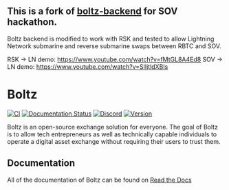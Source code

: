 ## This is a fork of [boltz-backend](https://github.com/BoltzExchange/boltz-backend) for SOV hackathon.
Boltz backend is modified to work with RSK and tested to allow Lightning Network submarine and reverse submarine swaps between RBTC and SOV. 

RSK -> LN demo: https://www.youtube.com/watch?v=fMtGL8A4Ed8
SOV -> LN demo: https://www.youtube.com/watch?v=SlIjtldXBIs

# Boltz

[![CI](https://github.com/BoltzExchange/boltz-backend/workflows/CI/badge.svg?branch=master)](https://github.com/BoltzExchange/boltz-backend/actions)
[![Documentation Status](https://readthedocs.org/projects/boltz-backend/badge/?version=latest)](https://docs.boltz.exchange)
[![Discord](https://img.shields.io/discord/547454030801272832.svg)](https://discordapp.com/invite/QBvZGcW)
[![Version](https://img.shields.io/npm/v/boltz-backend.svg)](https://www.npmjs.com/package/boltz-backend)

Boltz is an open-source exchange solution for everyone. The goal of Boltz is to allow tech entrepreneurs as well as technically capable individuals to operate a digital asset exchange without requiring their users to trust them.

## Documentation

All of the documentation of Boltz can be found on [Read the Docs](https://docs.boltz.exchange/en/latest/)
